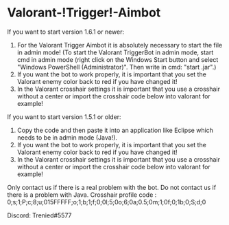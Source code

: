 # Valorant-!Trigger!-Aimbot

  If you want to start version 1.6.1 or newer:
1. For the Valorant Trigger Aimbot it is absolutely necessary to start the file in admin mode! 
  (To start the Valorant TriggerBot in admin mode, start cmd in admin mode (right click on the Windows Start button and select "Windows PowerShell (Administrator)". Then   write in cmd: "start <full path of the file>.jar".)
2. If you want the bot to work properly, it is important that you set the Valorant enemy color back to red if you have changed it!
3. In the Valorant crosshair settings it is important that you use a crosshair without a center or import the crosshair code below into valorant for example!

  If you want to start version 1.5.1 or older:
1. Copy the code and then paste it into an application like Eclipse which needs to be in admin mode (Java!).
2. If you want the bot to work properly, it is important that you set the Valorant enemy color back to red if you have changed it!
3. In the Valorant crosshair settings it is important that you use a crosshair without a center or import the crosshair code below into valorant for example!
  
Only contact us if there is a real problem with the bot. Do not contact us if there is a problem with Java.
Crosshair profile code : 0;s;1;P;c;8;u;015FFFFF;o;1;b;1;f;0;0l;5;0o;6;0a;0.5;0m;1;0f;0;1b;0;S;d;0

Discord: Trenied#5577

